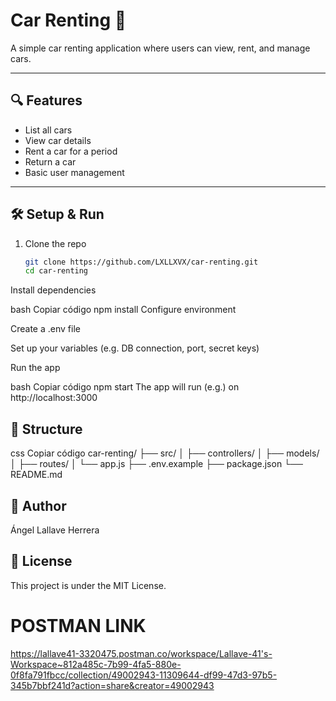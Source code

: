 # Car Renting 🚗

A simple car renting application where users can view, rent, and manage cars.

---

## 🔍 Features

- List all cars  
- View car details  
- Rent a car for a period  
- Return a car  
- Basic user management  

---

## 🛠️ Setup & Run

1. Clone the repo  
   ```bash
   git clone https://github.com/LXLLXVX/car-renting.git
   cd car-renting
Install dependencies

bash
Copiar código
npm install
Configure environment

Create a .env file

Set up your variables (e.g. DB connection, port, secret keys)

Run the app

bash
Copiar código
npm start
The app will run (e.g.) on http://localhost:3000

## 📁 Structure
css
Copiar código
car-renting/
├── src/
│   ├── controllers/
│   ├── models/
│   ├── routes/
│   └── app.js
├── .env.example
├── package.json
└── README.md

## 👤 Author
Ángel Lallave Herrera


## 📄 License
This project is under the MIT License.

# POSTMAN LINK
https://lallave41-3320475.postman.co/workspace/Lallave-41's-Workspace~812a485c-7b99-4fa5-880e-0f8fa791fbcc/collection/49002943-11309644-df99-47d3-97b5-345b7bbf241d?action=share&creator=49002943
